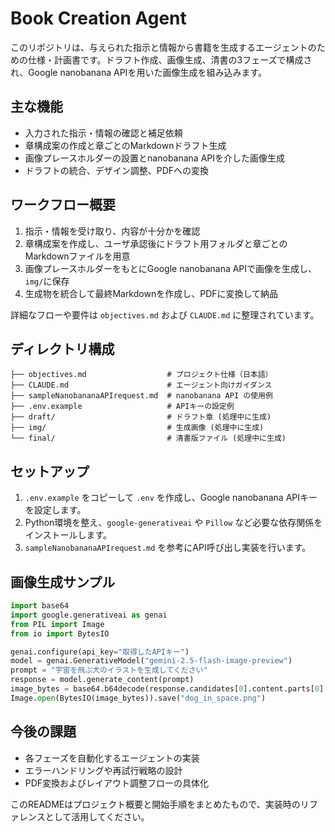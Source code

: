 # Book Creation Agent

このリポジトリは、与えられた指示と情報から書籍を生成するエージェントのための仕様・計画書です。ドラフト作成、画像生成、清書の3フェーズで構成され、Google nanobanana APIを用いた画像生成を組み込みます。

## 主な機能
- 入力された指示・情報の確認と補足依頼
- 章構成案の作成と章ごとのMarkdownドラフト生成
- 画像プレースホルダーの設置とnanobanana APIを介した画像生成
- ドラフトの統合、デザイン調整、PDFへの変換

## ワークフロー概要
1. 指示・情報を受け取り、内容が十分かを確認
2. 章構成案を作成し、ユーザ承認後にドラフト用フォルダと章ごとのMarkdownファイルを用意
3. 画像プレースホルダーをもとにGoogle nanobanana APIで画像を生成し、`img/`に保存
4. 生成物を統合して最終Markdownを作成し、PDFに変換して納品

詳細なフローや要件は `objectives.md` および `CLAUDE.md` に整理されています。

## ディレクトリ構成
```
├── objectives.md                  # プロジェクト仕様（日本語）
├── CLAUDE.md                      # エージェント向けガイダンス
├── sampleNanobananaAPIrequest.md  # nanobanana API の使用例
├── .env.example                   # APIキーの設定例
├── draft/                         # ドラフト章 (処理中に生成)
├── img/                           # 生成画像 (処理中に生成)
└── final/                         # 清書版ファイル (処理中に生成)
```

## セットアップ
1. `.env.example` をコピーして `.env` を作成し、Google nanobanana APIキーを設定します。
2. Python環境を整え、`google-generativeai` や `Pillow` など必要な依存関係をインストールします。
3. `sampleNanobananaAPIrequest.md` を参考にAPI呼び出し実装を行います。

## 画像生成サンプル
```python
import base64
import google.generativeai as genai
from PIL import Image
from io import BytesIO

genai.configure(api_key="取得したAPIキー")
model = genai.GenerativeModel("gemini-2.5-flash-image-preview")
prompt = "宇宙を飛ぶ犬のイラストを生成してください"
response = model.generate_content(prompt)
image_bytes = base64.b64decode(response.candidates[0].content.parts[0].inline_data.data)
Image.open(BytesIO(image_bytes)).save("dog_in_space.png")
```

## 今後の課題
- 各フェーズを自動化するエージェントの実装
- エラーハンドリングや再試行戦略の設計
- PDF変換およびレイアウト調整フローの具体化

このREADMEはプロジェクト概要と開始手順をまとめたもので、実装時のリファレンスとして活用してください。
